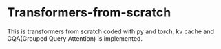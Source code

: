 # Transformers-from-scratch
This is transformers from scratch coded with py and torch, kv cache and GQA(Grouped Query Attention) is implemented.
